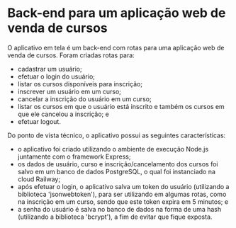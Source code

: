 # Back-end para um aplicação web de venda de cursos #

O aplicativo em tela é um back-end com rotas para uma aplicação web de venda de cursos. Foram criadas rotas para:
- cadastrar um usuário;
- efetuar o login do usuário;
- listar os cursos disponíveis para inscrição;
- inscrever um usuário em um curso;
- cancelar a inscrição do usuário em um curso;
- listar os cursos em que o usuário está inscrito e também os cursos em que ele cancelou a inscrição; e
- efetuar logout.

Do ponto de vista técnico, o aplicativo possui as seguintes características:
- o aplicativo foi criado utilizando o ambiente de execução Node.js juntamente com o framework Express;
- os dados de usuário, curso e inscrição/cancelamento dos cursos foi salvo em um banco de dados PostgreSQL, o qual foi instanciado na cloud Railway;
- após efetuar o login, o aplicativo salva um token do usuário (utilizando a biblioteca 'jsonwebtoken'), para ser utilizando em algumas rotas, como na inscrição em um curso, sendo que este token expira em 5 minutos; e
- a senha do usuário é salva no banco de dados na forma de uma hash (utilizando a biblioteca 'bcrypt'), a fim de evitar que fique exposta.
